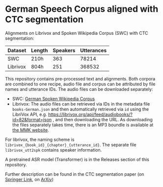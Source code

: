 # German Speech Corpus aligned with CTC segmentation

Alignments on Librivox and Spoken Wikipedia Corpus (SWC) with CTC segmentation:

| Dataset  | Length | Speakers | Utterances |
|----------|--------|----------|------------|
| SWC      | 210h   | 363      | 78214      |
| Librivox | 804h   | 251      | 368532     |

This repository contains pre-processed text and alignments. Both corpora are combined to one recipe, audio file and corpus can be attributed by file names and utterance IDs. The audio files can be downloaded separately:

* SWC: [German Spoken Wikipedia Corpus](https://nats.gitlab.io/swc/)
* Librivox: The audio files can be retrieved via IDs in the metadata file `books-German.json` and then automatically retrieved via `id` using the LibriVox API, e.g. https://librivox.org/api/feed/audiobooks/?id=82&format=json , and then downloading the URL. As downloading the files separately takes time, there is an MP3 boundle is available at [the MMK website](https://www.ei.tum.de/mmk/verschiedenes/german-speech-corpus-aligned-with-ctc-segmentation/).

For librivox, the naming scheme is `librivox_{book_id}_{chapter}_{utterance_id}`. The separate file `librivox_utt2spk` contains speaker information.

A pretrained ASR model (Transformer) is in the Releases section of this repository.

Further description can be found in the CTC segmentation paper (on [Springer Link](https://link.springer.com/chapter/10.1007%2F978-3-030-60276-5_27), on [ArXiv](https://arxiv.org/abs/2007.09127))


